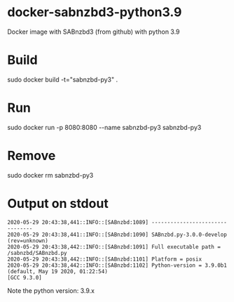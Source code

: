 # docker-sabnzbd3-python3.9
Docker image with SABnzbd3 (from github) with python 3.9


# Build

sudo docker build  -t="sabnzbd-py3" .

# Run
sudo docker run -p 8080:8080 --name sabnzbd-py3 sabnzbd-py3

# Remove
sudo docker rm sabnzbd-py3

# Output on stdout

```
2020-05-29 20:43:38,441::INFO::[SABnzbd:1089] --------------------------------
2020-05-29 20:43:38,441::INFO::[SABnzbd:1090] SABnzbd.py-3.0.0-develop (rev=unknown)
2020-05-29 20:43:38,442::INFO::[SABnzbd:1091] Full executable path = /sabnzbd/SABnzbd.py
2020-05-29 20:43:38,442::INFO::[SABnzbd:1101] Platform = posix
2020-05-29 20:43:38,442::INFO::[SABnzbd:1102] Python-version = 3.9.0b1 (default, May 19 2020, 01:22:54) 
[GCC 9.3.0]
```
Note the python version: 3.9.x

